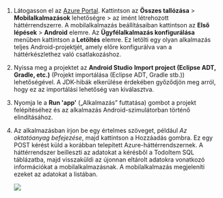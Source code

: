 
1. Látogasson el az [Azure Portal]. Kattintson az **Összes tallózása** > **Mobilalkalmazások** lehetőségre > az imént létrehozott háttérrendszerre. A mobilalkalmazás beállításaiban kattintson az **Első lépések** > **Android** elemre. Az **Ügyfélalkalmazás konfigurálása** menüben kattintson a **Letöltés** elemre. Ez letölti egy olyan alkalmazás teljes Android-projektjét, amely előre konfigurálva van a háttérkészlethez való csatlakozáshoz. 
2. Nyissa meg a projektet az **Android Studio** **Import project (Eclipse ADT, Gradle, etc.)** (Projekt importálása (Eclipse ADT, Gradle stb.)) lehetőségével. A JDK-hibák elkerülése érdekében győződjön meg arról, hogy ez az importálási lehetőség van kiválasztva.
3. Nyomja le a **Run 'app'** („Alkalmazás” futtatása) gombot a projekt felépítéséhez és az alkalmazás Android-szimulátorban történő elindításához.
4. Az alkalmazásban írjon be egy értelmes szöveget, például *Az oktatóanyag befejezése*, majd kattintson a Hozzáadás gombra. Ez egy POST kérést küld a korábban telepített Azure-háttérrendszernek. A háttérrendszer beilleszti az adatokat a kérésből a TodoItem SQL táblázatba, majd visszaküldi az újonnan eltárolt adatokra vonatkozó információkat a mobilalkalmazásnak. A mobilalkalmazás megjeleníti ezeket az adatokat a listában. 
   
    ![](./media/app-service-mobile-android-quickstart/mobile-quickstart-startup-android.png)

[Azure Portal]: https://portal.azure.com/


<!--HONumber=Nov16_HO2-->


